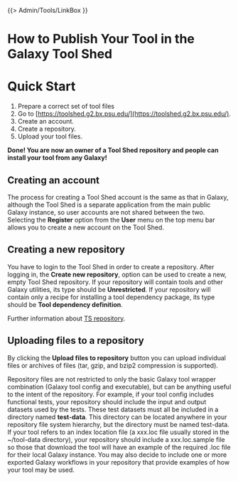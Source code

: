{{> Admin/Tools/LinkBox }}
# How to Publish Your Tool in the Galaxy Tool Shed

# Quick Start

1. Prepare a correct set of tool files
1. Go to [https://toolshed.g2.bx.psu.edu/](https://toolshed.g2.bx.psu.edu/).
1. Create an account.
1. Create a repository.
1. Upload your tool files.

**Done! You are now an owner of a Tool Shed repository and people can install your tool from any Galaxy!**

## Creating an account

The process for creating a Tool Shed account is the same as that in Galaxy, although the Tool Shed is a separate application from the main public Galaxy instance, so user accounts are not shared between the two. Selecting the **Register** option from the **User** menu on the top menu bar allows you to create a new account on the Tool Shed.

## Creating a new repository

You have to login to the Tool Shed in order to create a repository. After logging in, the **Create new repository**, option can be used to create a new, empty Tool Shed repository. If your repository will contain tools and other Galaxy utilities, its type should be **Unrestricted**.  If your repository will contain only a recipe for installing a tool dependency package, its type should be **Tool dependency definition**.

Further information about [TS repository](/src/ToolShed/Repository/index.md).

## Uploading files to a repository

By clicking the **Upload files to repository** button you can upload individual files or archives of files (tar, gzip, and bzip2 compression is supported).

Repository files are not restricted to only the basic Galaxy tool wrapper combination (Galaxy tool config and executable), but can be anything useful to the intent of the repository. For example, if your tool config includes functional tests, your repository should include the input and output datasets used by the tests. These test datasets must all be included in a directory named **test-data**. This directory can be located anywhere in your repository file system hierarchy, but the directory must be named test-data. If your tool refers to an index location file (a xxx.loc file usually stored in the ~/tool-data directory), your repository should include a xxx.loc.sample file so those that download the tool will have an example of the required .loc file for their local Galaxy instance. You may also decide to include one or more exported Galaxy workflows in your repository that provide examples of how your tool may be used.
